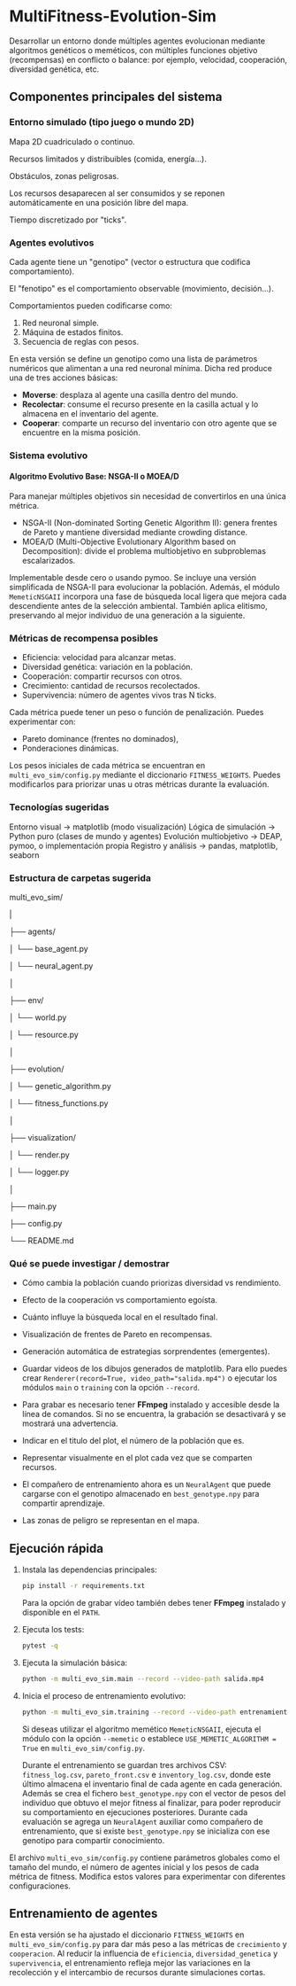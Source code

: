 # MultiFitness-Evolution-Sim
Desarrollar un entorno donde múltiples agentes evolucionan mediante algoritmos genéticos o meméticos, con múltiples funciones objetivo (recompensas) en conflicto o balance: por ejemplo, velocidad, cooperación, diversidad genética, etc.

## Componentes principales del sistema
### Entorno simulado (tipo juego o mundo 2D)
Mapa 2D cuadriculado o continuo.

Recursos limitados y distribuibles (comida, energía...).

Obstáculos, zonas peligrosas.

Los recursos desaparecen al ser consumidos y se reponen automáticamente en una
posición libre del mapa.

Tiempo discretizado por "ticks".

### Agentes evolutivos
Cada agente tiene un "genotipo" (vector o estructura que codifica comportamiento).

El "fenotipo" es el comportamiento observable (movimiento, decisión...).

Comportamientos pueden codificarse como:

1. Red neuronal simple.
2. Máquina de estados finitos.
3. Secuencia de reglas con pesos.

En esta versión se define un genotipo como una lista de parámetros numéricos que
alimentan a una red neuronal mínima. Dicha red produce una de tres acciones
básicas:

* **Moverse**: desplaza al agente una casilla dentro del mundo.
* **Recolectar**: consume el recurso presente en la casilla actual y lo almacena
  en el inventario del agente.
* **Cooperar**: comparte un recurso del inventario con otro agente que se
  encuentre en la misma posición.

### Sistema evolutivo

#### Algoritmo Evolutivo Base: NSGA-II o MOEA/D
Para manejar múltiples objetivos sin necesidad de convertirlos en una única métrica.

- NSGA-II (Non-dominated Sorting Genetic Algorithm II): genera frentes de Pareto y mantiene diversidad mediante crowding distance.
- MOEA/D (Multi-Objective Evolutionary Algorithm based on Decomposition): divide el problema multiobjetivo en subproblemas escalarizados.

Implementable desde cero o usando pymoo.
Se incluye una versión simplificada de NSGA-II para evolucionar la población.
Además, el módulo `MemeticNSGAII` incorpora una fase de búsqueda local ligera
que mejora cada descendiente antes de la selección ambiental. También aplica
elitismo, preservando al mejor individuo de una generación a la siguiente.

### Métricas de recompensa posibles

- Eficiencia: velocidad para alcanzar metas.
- Diversidad genética: variación en la población.
- Cooperación: compartir recursos con otros.
- Crecimiento: cantidad de recursos recolectados.
- Supervivencia: número de agentes vivos tras N ticks.

Cada métrica puede tener un peso o función de penalización. Puedes experimentar con:

- Pareto dominance (frentes no dominados),
- Ponderaciones dinámicas.

Los pesos iniciales de cada métrica se encuentran en `multi_evo_sim/config.py`
mediante el diccionario `FITNESS_WEIGHTS`. Puedes modificarlos para priorizar
unas u otras métricas durante la evaluación.

### Tecnologías sugeridas
Entorno visual          ->  matplotlib (modo visualización)
Lógica de simulación    ->  Python puro (clases de mundo y agentes)
Evolución multiobjetivo ->	DEAP, pymoo, o implementación propia
Registro y análisis     ->	pandas, matplotlib, seaborn

### Estructura de carpetas sugerida
multi_evo_sim/

|

├── agents/

│   └── base_agent.py

│   └── neural_agent.py

│

├── env/

│   └── world.py

│   └── resource.py

│

├── evolution/

│   └── genetic_algorithm.py

│   └── fitness_functions.py

│

├── visualization/

│   └── render.py

│   └── logger.py

│

├── main.py

├── config.py

└── README.md

### Qué se puede investigar / demostrar
- Cómo cambia la población cuando priorizas diversidad vs rendimiento.
- Efecto de la cooperación vs comportamiento egoísta.
- Cuánto influye la búsqueda local en el resultado final.
- Visualización de frentes de Pareto en recompensas.
- Generación automática de estrategias sorprendentes (emergentes).

- Guardar videos de los dibujos generados de matplotlib. Para ello
  puedes crear ``Renderer(record=True, video_path="salida.mp4")`` o
  ejecutar los módulos ``main`` o ``training`` con la opción ``--record``.
- Para grabar es necesario tener **FFmpeg** instalado y accesible desde la línea de comandos. Si no se encuentra, la grabación se desactivará y se mostrará una advertencia.
- Indicar en el titulo del plot, el número de la población que es.
- Representar visualmente en el plot cada vez que se comparten recursos.
- El compañero de entrenamiento ahora es un `NeuralAgent` que puede cargarse con el genotipo almacenado en `best_genotype.npy` para compartir aprendizaje.
- Las zonas de peligro se representan en el mapa.


## Ejecución rápida

1. Instala las dependencias principales:

   ```bash
   pip install -r requirements.txt
   ```
   Para la opción de grabar vídeo también debes tener **FFmpeg** instalado y disponible en el ``PATH``.

2. Ejecuta los tests:
    ```bash
    pytest -q
    ```

3. Ejecuta la simulación básica:

   ```bash
   python -m multi_evo_sim.main --record --video-path salida.mp4
   ```

4. Inicia el proceso de entrenamiento evolutivo:

   ```bash
   python -m multi_evo_sim.training --record --video-path entrenamiento.mp4
   ```

   Si deseas utilizar el algoritmo memético `MemeticNSGAII`, ejecuta el módulo
   con la opción `--memetic` o establece `USE_MEMETIC_ALGORITHM = True` en
   `multi_evo_sim/config.py`.

   Durante el entrenamiento se guardan tres archivos CSV: `fitness_log.csv`,
   `pareto_front.csv` e `inventory_log.csv`, donde este último almacena el
   inventario final de cada agente en cada generación. Además se crea el
   fichero `best_genotype.npy` con el vector de pesos del individuo que
   obtuvo el mejor fitness al finalizar, para poder reproducir su
   comportamiento en ejecuciones posteriores. Durante cada evaluación se
   agrega un `NeuralAgent` auxiliar como compañero de entrenamiento, que si
   existe `best_genotype.npy` se inicializa con ese genotipo para compartir
   conocimiento.

El archivo `multi_evo_sim/config.py` contiene parámetros globales como el tamaño
del mundo, el número de agentes inicial y los pesos de cada métrica de fitness.
Modifica estos valores para experimentar con diferentes configuraciones.

## Entrenamiento de agentes

En esta versión se ha ajustado el diccionario `FITNESS_WEIGHTS` en
`multi_evo_sim/config.py` para dar más peso a las métricas de
`crecimiento` y `cooperacion`. Al reducir la influencia de
`eficiencia`, `diversidad_genetica` y `supervivencia`, el entrenamiento
refleja mejor las variaciones en la recolección y el intercambio de
recursos durante simulaciones cortas.
